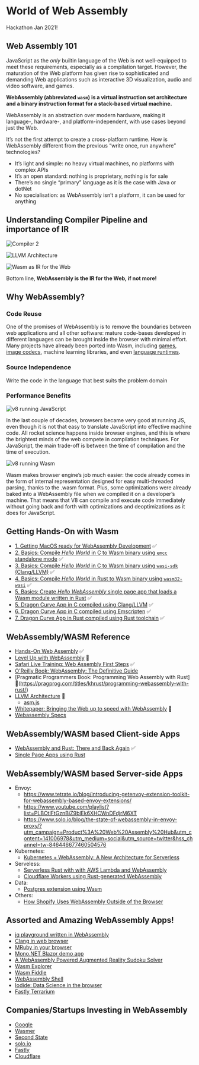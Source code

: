 # World of Web Assembly

Hackathon Jan 2021!

## Web Assembly 101

JavaScript as the _only_ builtin language of the Web is not well-equipped to meet these requirements, especially as a compilation target. However, the maturation of the Web platform has given rise to sophisticated and demanding Web applications such as interactive
3D visualization, audio and video software, and games.

**WebAssembly (abbreviated `wasm`) is a virtual instruction set architecture and a binary instruction format for a stack-based virtual machine.**

WebAssembly is an abstraction over modern hardware, making it language-, hardware-,
and platform-independent, with use cases beyond just the
Web.

It’s not the first attempt to create a cross-platform runtime. How is WebAssembly different from the previous “write once, run anywhere” technologies?

- It’s light and simple: no heavy virtual machines, no platforms with complex APIs
- It’s an open standard: nothing is proprietary, nothing is for sale
- There’s no single “primary” language as it is the case with Java or dotNet
- No specialisation: as WebAssembly isn’t a platform, it can be used for anything

## Understanding Compiler Pipeline and importance of IR

![Compiler 2](https://us-east-1-anand-files.s3.amazonaws.com/compiler-visual-1.png)

![LLVM Architecture](https://us-east-1-anand-files.s3.amazonaws.com/llvm-architecture.png)

![Wasm as IR for the Web](https://us-east-1-anand-files.s3.amazonaws.com/wasm-as-ir.png)

Bottom line, **WebAssembly is the IR for the Web, if not more!**

## Why WebAssembly?

### Code Reuse

One of the promises of WebAssembly is to remove the boundaries between web applications and all other software: mature code-bases developed in different languages can be brought inside the browser with minimal effort. Many projects have already been ported into Wasm, including [games](http://wasm.continuation-labs.com/d3demo/), [image codecs](https://squoosh.app/), machine learning libraries, and even [language runtimes](https://ruby.dj/).

### Source Independence

Write the code in the language that best suits the problem domain

### Performance Benefits

![v8 running JavaScript](https://us-east-1-anand-files.s3.amazonaws.com/v8-executing-js.png)

In the last couple of decades, browsers became very good at running JS, even though it is not that easy to translate JavaScript into effective machine code. All rocket science happens inside browser engines, and this is where the brightest minds of the web compete in compilation techniques. For JavaScript, the main trade-off is between the time of compilation and the time of execution.

![v8 running Wasm](https://us-east-1-anand-files.s3.amazonaws.com/v8-executing-wasm.png)

Wasm makes browser engine’s job much easier: the code already comes in the form of internal representation designed for easy multi-threaded parsing, thanks to the .wasm format. Plus, some optimizations were already baked into a WebAssembly file when we compiled it on a developer’s machine. That means that V8 can compile and execute code immediately without going back and forth with optimizations and deoptimizations as it does for JavaScript.

## Getting Hands-On with Wasm

- [1. Getting MacOS ready for WebAssembly Development](https://github.com/indrayam/wasm-hackathon/blob/main/nerd-notes/install-wasm-tools.md) ✅
- [2. Basics: Compile _Hello World_ in C to Wasm binary using `emcc` standalone mode](https://github.com/indrayam/wasm-hackathon/blob/main/nerd-notes/hello-world-in-c-emcc.md) ✅
- [3. Basics: Compile _Hello World_ in C to Wasm binary using `wasi-sdk` (Clang/LLVM)](https://github.com/indrayam/wasm-hackathon/blob/main/nerd-notes/hello-world-in-c-wasi-sdk.md) ✅
- [4. Basics: Compile _Hello World_ in Rust to Wasm binary using `wasm32-wasi`](https://github.com/indrayam/wasm-hackathon/blob/main/nerd-notes/hello-world-in-rust.md) ✅
- [5. Basics: Create _Hello WebAssembly_ single page app that loads a Wasm module written in Rust](https://github.com/indrayam/wasm-hackathon/blob/main/nerd-notes/hello-web-in-rust.md) ✅
- [5. Dragon Curve App in C compiled using Clang/LLVM](https://github.com/indrayam/wasm-hackathon/blob/main/nerd-notes/c-to-web-assembly-1.md) ✅
- [6. Dragon Curve App in C compiled using Emscripten](https://github.com/indrayam/wasm-hackathon/blob/main/nerd-notes/c-to-web-assembly-2.md) ✅
- [7. Dragon Curve App in Rust compiled using Rust toolchain](https://github.com/indrayam/wasm-hackathon/blob/main/nerd-notes/rust-to-web-assembly.md) ✅

## WebAssembly/WASM Reference

- [Hands-On Web Assembly](https://evilmartians.com/chronicles/hands-on-webassembly-try-the-basics) ✅
- [Level Up with WebAssembly](https://levelupwasm.com/) 🚧
- [Safari Live Training: Web Assembly First Steps](https://learning.oreilly.com/live-training/courses/webassembly-first-steps/0636920430827/) ✅
- [O'Reilly Book: WebAssembly: The Definitive Guide](https://learning.oreilly.com/library/view/webassembly-the-definitive/9781492089834/ch01.html#wasm_tdg:introduction)
- [Pragmatic Programmers Book: Programming Web Assembly with Rust] 🚧(https://pragprog.com/titles/khrust/programming-webassembly-with-rust/)
- [LLVM Architecture](http://www.aosabook.org/en/llvm.html) 🚧
  - [asm.js](http://asmjs.org/)
- [Whitepaper: Bringing the Web up to speed with WebAssembly](https://dl.acm.org/doi/pdf/10.1145/3062341.3062363) 🚧
- [Webassembly Specs](https://webassembly.org/specs/)

## WebAssembly/WASM based Client-side Apps

- [WebAssembly and Rust: There and Back Again](https://codeburst.io/webassembly-and-rust-there-and-back-again-9ad76f61d616) ✅
- [Single Page Apps using Rust](http://www.sheshbabu.com/posts/rust-wasm-yew-single-page-application/)

## WebAssembly/WASM based Server-side Apps

- Envoy:
  - https://www.tetrate.io/blog/introducing-getenvoy-extension-toolkit-for-webassembly-based-envoy-extensions/
  - https://www.youtube.com/playlist?list=PLBOtlFtGznBiZ9blEk6XHCWnDFdjrM6XT
  - https://www.solo.io/blog/the-state-of-webassembly-in-envoy-proxy/?utm_campaign=Product%3A%20Web%20Assembly%20Hub&utm_content=141006978&utm_medium=social&utm_source=twitter&hss_channel=tw-846446677460504576
- Kubernetes:
  - [Kubernetes + WebAssembly: A New Architecture for Serverless](https://www.youtube.com/watch?v=xgnBvotLgpU)
- Serveless:
  - [Serverless Rust with with AWS Lambda and WebAssembly](https://blog.scottlogic.com/2018/10/18/serverless-rust.html)
  - [Cloudflare Workers using Rust-generated WebAssembly](https://developers.cloudflare.com/workers/tutorials/hello-world-rust)
- Data:
  - [Postgres extension using Wasm](https://medium.com/wasmer/announcing-the-first-postgres-extension-to-run-webassembly-561af2cfcb1)
- Others:
  - [How Shopify Uses WebAssembly Outside of the Browser](https://shopify.engineering/shopify-webassembly?itcat=EngML&itterm=MLPost)

## Assorted and Amazing WebAssembly Apps!

- [jq playground written in WebAssembly](https://www.jqkungfu.com/)
- [Clang in web browser](https://tbfleming.github.io/cib/)
- [MRuby in your browser](https://ruby.dj/)
- [Mono.NET Blazor demo app](https://blazor-demo.github.io/Counter)
- [A WebAssembly Powered Augmented Reality Sudoku Solver](https://blog.scottlogic.com/2020/01/03/webassembly-sudoku-solver.html)
- [Wasm Explorer](http://mbebenita.github.io/WasmExplorer/)
- [Wasm Fiddle](https://wasdk.github.io/WasmFiddle/)
- [WebAssembly Shell](https://webassembly.sh/)
- [Iodide: Data Science in the browser](https://alpha.iodide.io/)
- [Fastly Terrarium](https://wasm.fastlylabs.com/)

## Companies/Startups Investing in WebAssembly

- [Google](https://developers.google.com/web/updates/tags/webassembly)
- [Wasmer](https://wasmer.io/)
- [Second State](https://www.secondstate.io/)
- [solo.io](https://www.solo.io/blog/the-state-of-webassembly-in-envoy-proxy/)
- [Fastly](https://www.fastly.com/blog/how-fastly-and-developer-community-invest-in-webassembly-ecosystem)
- [Cloudflare](https://developers.cloudflare.com/workers/tutorials/hello-world-rust)
